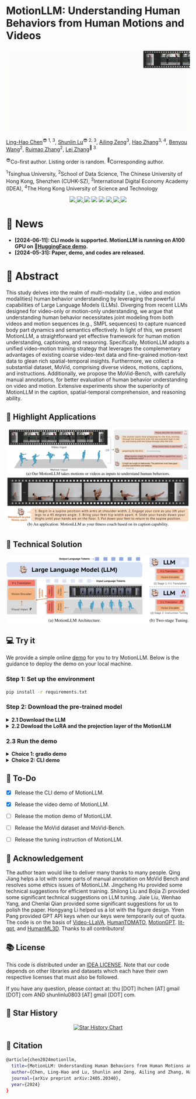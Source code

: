# MotionLLM: Understanding Human Behaviors from Human Motions and Videos

![task](./assets/task.gif)

[Ling-Hao Chen](https://lhchen.top)<sup>😎 1, 3</sup>, 
[Shunlin Lu](https://shunlinlu.github.io)<sup>😎 2, 3</sup>, 
[Ailing Zeng](https://ailingzeng.sit)<sup>3</sup>, 
[Hao Zhang](https://haozhang534.github.io/)<sup>3, 4</sup>, 
[Benyou Wang](https://wabyking.github.io/old.html)<sup>2</sup>, 
[Ruimao Zhang](http://zhangruimao.site)<sup>2</sup>, 
[Lei Zhang](https://leizhang.org)<sup>🤗 3</sup>

<sup>😎</sup>Co-first author. Listing order is random. 
<sup>🤗</sup>Corresponding author.

<sup>1</sup>Tsinghua University, 
<sup>2</sup>School of Data Science, The Chinese University of Hong Kong, Shenzhen (CUHK-SZ), 
<sup>3</sup>International Digital Economy Academy (IDEA),
<sup>4</sup>The Hong Kong University of Science and Technology

<p align="center">
  <a href='https://arxiv.org/abs/2405.20340'>
  <img src='https://img.shields.io/badge/Arxiv-2405.20340-A42C25?style=flat&logo=arXiv&logoColor=A42C25'>
  </a> 
  <a href='https://arxiv.org/pdf/2405.20340.pdf'>
  <img src='https://img.shields.io/badge/Paper-PDF-yellow?style=flat&logo=arXiv&logoColor=yellow'>
  </a> 
  <a href='https://lhchen.top/MotionLLM'>
  <img src='https://img.shields.io/badge/Project-Page-%23df5b46?style=flat&logo=Google%20chrome&logoColor=%23df5b46'></a> 
  <a href='https://research.lhchen.top/blogpost/motionllm'>
    <img src='https://img.shields.io/badge/Blog-post-4EABE6?style=flat&logoColor=4EABE6'></a>
  <a href='https://github.com/IDEA-Research/MotionLLM'>
  <img src='https://img.shields.io/badge/GitHub-Code-black?style=flat&logo=github&logoColor=white'></a> 
  <a href='http://demo.humotionx.com/'>
  <img src='https://img.shields.io/badge/gradio-demo-red.svg'>
  </a> 
  <a href='LICENSE'>
  <img src='https://img.shields.io/badge/License-IDEA-blue.svg'>
  </a> 
  <a href="" target='_blank'>
  <img src="https://visitor-badge.laobi.icu/badge?page_id=IDEA-Research.MotionLLM&left_color=gray&right_color=%2342b983">
  </a> 
</p>

# 📰 News

- **[2024-06-11]: CLI mode is supported. MotionLLM is running on A100 GPU on 🤗[HuggingFace demo](https://huggingface.co/spaces/EvanTHU/MotionLLM).**
- **[2024-05-31]: Paper, demo, and codes are released.** 

# 🤩 Abstract

This study delves into the realm of multi-modality (i.e., video and motion modalities) human behavior understanding by leveraging the powerful capabilities of Large Language Models (LLMs). Diverging from recent LLMs designed for video-only or motion-only understanding, we argue that understanding human behavior necessitates joint modeling from both videos and motion sequences (e.g., SMPL sequences) to capture nuanced body part dynamics and semantics effectively. In light of this, we present MotionLLM, a straightforward yet effective framework for human motion understanding, captioning, and reasoning. Specifically, MotionLLM adopts a unified video-motion training strategy that leverages the complementary advantages of existing coarse video-text data and fine-grained motion-text data to glean rich spatial-temporal insights. Furthermore, we collect a substantial dataset, MoVid, comprising diverse videos, motions, captions, and instructions. Additionally, we propose the MoVid-Bench, with carefully manual annotations, for better evaluation of human behavior understanding on video and motion. Extensive experiments show the superiority of MotionLLM in the caption, spatial-temporal comprehension, and reasoning ability.

## 🤩 Highlight Applications

![application](./assets/application.png)

## 🔧 Technical Solution

![system](./assets/system.png)

## 💻 Try it

We provide a simple online [demo](https://demo.humotionx.com/) for you to try MotionLLM. Below is the guidance to deploy the demo on your local machine.

### Step 1: Set up the environment

```bash
pip install -r requirements.txt
```

### Step 2: Download the pre-trained model


<details>
  <summary><b> 2.1 Download the LLM </b></summary>

Please follow the instruction of [Lit-GPT](https://github.com/Lightning-AI/litgpt) to prepare the LLM model (vicuna 1.5-7B). These files will be: 
```bah
./checkpoints/vicuna-7b-v1.5
├── generation_config.json
├── lit_config.json
├── lit_model.pth
├── pytorch_model-00001-of-00002.bin
├── pytorch_model-00002-of-00002.bin
├── pytorch_model.bin.index.json
├── tokenizer_config.json
└── tokenizer.model
```

If you have any confusion, we will update a more detailed instruction in couple of days.

</details>

<details>
  <summary><b> 2.2 Dowload the LoRA and the projection layer of the MotionLLM </b></summary>

We now release one versions of the MotionLLM checkpoints, namely `v1.0` (download [here](https://drive.google.com/drive/folders/1d_5vaL34Hs2z9ACcMXyPEfZNyMs36xKx?usp=sharing)). Opening for the suggestions to Ling-Hao Chen and Shunlin Lu. 

```bash
wget xxx
```
Keep them in a folder named and remember the path (`LINEAR_V` and `LORA`).

</details>

### 2.3 Run the demo 

<details>
  <summary><b> Choice 1: gradio demo </b></summary>

```bash
GRADIO_TEMP_DIR=temp python app.py --lora_path $LORA --mlp_path $LINEAR_V
```
If you have some error in downloading the huggingface model, you can try the following command with the mirror of huggingface.
```bash
HF_ENDPOINT=https://hf-mirror.com GRADIO_TEMP_DIR=temp python app.py --lora_path $LORA --mlp_path $LINEAR_V
```
The `GRADIO_TEMP_DIR=temp` defines a temporary directory as `./temp` for the Gradio to store the data. You can change it to your own path.

After thiess, you can open the browser and visit the local host via the command line output reminder. If it is not loaded, please change the IP address as your local IP address (via command `ifconfig`).


</details>



<details>
  <summary><b> Choice 2: CLI demo </b></summary>
We also provide a CLI demo for you to try the MotionLLM. You can run the following command to try the MotionLLM.

```bash
python cli.py --lora_path $LORA --mlp_path $LINEAR_V
```

During inference, you can input the video path and your question to get the answer. 
```bash
# Example here
Input video path: xxx.mp4
Your question: what xxx ?
================================
The man plan to xxx. 
================================
```
</details>


## 💼 To-Do

- [x] Release the CLI demo of MotionLLM.
- [x] Release the video demo of MotionLLM.
- [ ] Release the motion demo of MotionLLM.
- [ ] Release the MoVid dataset and MoVid-Bench.
- [ ] Release the tuning instruction of MotionLLM.


## 💋 Acknowledgement


The author team would like to deliver many thanks to many people. Qing Jiang helps a lot with some parts of manual annotation on MoVid Bench and resolves some ethics issues of MotionLLM. Jingcheng Hu provided some technical suggestions for efficient training. Shilong Liu and Bojia Zi provided some significant technical suggestions on LLM tuning. Jiale Liu, Wenhao Yang, and Chenlai Qian provided some significant suggestions for us to polish the paper. Hongyang Li helped us a lot with the figure design. Yiren Pang provided GPT API keys when our keys were temporarily out of quota. The code is on the basis of [Video-LLaVA](https://github.com/PKU-YuanGroup/Video-LLaVA), [HumanTOMATO](https://lhchen.top/HumanTOMATO/), [MotionGPT](https://github.com/qiqiApink/MotionGPT). [lit-gpt](https://github.com/Lightning-AI/litgpt), and [HumanML3D](https://github.com/EricGuo5513/HumanML3D). Thanks to all contributors! 


## 📚 License

This code is distributed under an [IDEA LICENSE](LICENSE). Note that our code depends on other libraries and datasets which each have their own respective licenses that must also be followed.


If you have any question, please contact at: thu [DOT] lhchen [AT] gmail [DOT] com AND shunlinlu0803 [AT] gmail [DOT] com.

## 🌟 Star History

<p align="center">
    <a href="https://star-history.com/#IDEA-Research/MotionLLM&Date" target="_blank">
        <img width="500" src="https://api.star-history.com/svg?repos=IDEA-Research/MotionLLM&type=Date" alt="Star History Chart">
    </a>
<p>


## 📜 Citation
```bash
@article{chen2024motionllm,
  title={MotionLLM: Understanding Human Behaviors from Human Motions and Videos},
  author={Chen, Ling-Hao and Lu, Shunlin and Zeng, Ailing and Zhang, Hao and Wang, Benyou and Zhang, Ruimao and Zhang, Lei},
  journal={arXiv preprint arXiv:2405.20340},
  year={2024}
}
```
